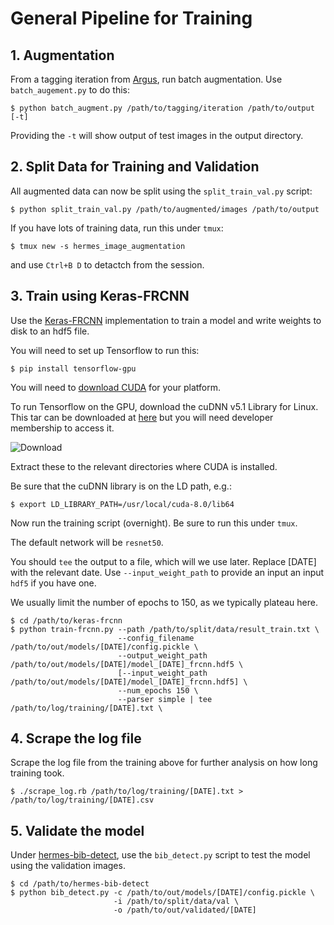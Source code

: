 # General Pipeline for Training

## 1. Augmentation

From a tagging iteration from [Argus](http://github.com/alexcu/argus), run batch
augmentation. Use `batch_augement.py` to do this:

```
$ python batch_augment.py /path/to/tagging/iteration /path/to/output [-t]
```

Providing the `-t` will show output of test images in the output directory.

## 2. Split Data for Training and Validation

All augmented data can now be split using the `split_train_val.py` script:

```
$ python split_train_val.py /path/to/augmented/images /path/to/output
```

If you have lots of training data, run this under `tmux`:

```
$ tmux new -s hermes_image_augmentation
```

and use `Ctrl+B D` to detactch from the session.

## 3. Train using Keras-FRCNN

Use the [Keras-FRCNN](https://github.com/alexcu/keras-frcnn) implementation
to train a model and write weights to disk to an hdf5 file.

You will need to set up Tensorflow to run this:

```
$ pip install tensorflow-gpu
```

You will need to [download CUDA](https://developer.nvidia.com/cuda-downloads)
for your platform.

To run Tensorflow on the GPU, download the cuDNN v5.1 Library for Linux.
This tar can be downloaded at [here](https://developer.nvidia.com/rdp/cudnn-download)
but you will need developer membership to access it.

![Download](https://i.imgur.com/zaBTptB.png)

Extract these to the relevant directories where CUDA is installed.

Be sure that the cuDNN library is on the LD path, e.g.:

```
$ export LD_LIBRARY_PATH=/usr/local/cuda-8.0/lib64
```

Now run the training script (overnight). Be sure to run this under `tmux`.

The default network will be `resnet50`.

You should `tee` the output to a file, which will we use later. Replace [DATE]
with the relevant date. Use `--input_weight_path` to provide an input an input
`hdf5` if you have one.

We usually limit the number of epochs to 150, as we typically plateau here.

```
$ cd /path/to/keras-frcnn
$ python train-frcnn.py --path /path/to/split/data/result_train.txt \
                        --config_filename /path/to/out/models/[DATE]/config.pickle \
                        --output_weight_path /path/to/out/models/[DATE]/model_[DATE]_frcnn.hdf5 \
                        [--input_weight_path /path/to/out/models/[DATE]/model_[DATE]_frcnn.hdf5] \
                        --num_epochs 150 \
                        --parser simple | tee /path/to/log/training/[DATE].txt \
```

## 4. Scrape the log file

Scrape the log file from the training above for further analysis on how long
training took.

```
$ ./scrape_log.rb /path/to/log/training/[DATE].txt > /path/to/log/training/[DATE].csv
```

## 5. Validate the model

Under [hermes-bib-detect](https://github.com/alexcu/hermes-bib-detect), use
the `bib_detect.py` script to test the model using the validation images.

```
$ cd /path/to/hermes-bib-detect
$ python bib_detect.py -c /path/to/out/models/[DATE]/config.pickle \
                       -i /path/to/split/data/val \
                       -o /path/to/out/validated/[DATE]
```
